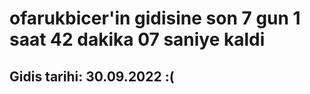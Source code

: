 # ofarukbicer'in gidisine son 7 gun 1 saat 42 dakika 07 saniye kaldi

## Gidis tarihi: 30.09.2022 :(